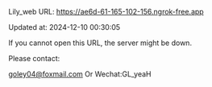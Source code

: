 Lily_web URL: https://ae6d-61-165-102-156.ngrok-free.app

Updated at: 2024-12-10 00:30:05

If you cannot open this URL, the server might be down.

Please contact: 

goley04@foxmail.com Or Wechat:GL_yeaH